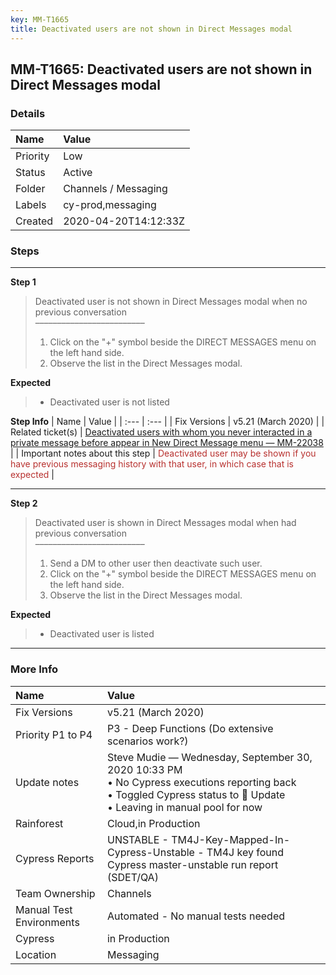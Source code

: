 ```yaml
---
key: MM-T1665
title: Deactivated users are not shown in Direct Messages modal
---
```


## MM-T1665: Deactivated users are not shown in Direct Messages modal

### Details

| Name     | Value                |
| :------- | :------------------- |
| Priority | Low                  |
| Status   | Active               |
| Folder   | Channels / Messaging |
| Labels   | cy-prod,messaging    |
| Created  | 2020-04-20T14:12:33Z |

### Steps

<hr/>

**Step 1**

> <article>Deactivated user is not shown in Direct Messages modal when no previous conversation<br />–––––––––––––––––––––––––<ol><li>Click on the "+" symbol beside the DIRECT MESSAGES menu on the left hand side.</li><li>Observe the list in the Direct Messages modal.</li></ol></article>

**Expected**

> <article><ul><li>Deactivated user is not listed</li></ul></article>

**Step Info**
| Name | Value |
| :--- | :--- |
| Fix Versions | v5.21 (March 2020) |
| Related ticket(s) | <a href="https://mattermost.atlassian.net/browse/MM-22038">Deactivated users with whom you never interacted in a private message before appear in New Direct Message menu — MM-22038</a> |
| Important notes about this step | <span style="color:rgb(184, 49, 47)">Deactivated user may be shown if you have previous messaging history with that user, in which case that is expected</span> |

<hr/>

**Step 2**

> <article>Deactivated user is shown in Direct Messages modal when had previous conversation<br />–––––––––––––––––––––––––<ol><li>Send a DM to other user then deactivate such user.</li><li>Click on the "+" symbol beside the DIRECT MESSAGES menu on the left hand side.</li><li>Observe the list in the Direct Messages modal.</li></ol></article>

**Expected**

> <article><ul><li>Deactivated user is listed</li></ul></article>

<hr/>

### More Info

| Name                     | Value                                                                                                                                                                            |
| :----------------------- | :------------------------------------------------------------------------------------------------------------------------------------------------------------------------------- |
| Fix Versions             | v5.21 (March 2020)                                                                                                                                                               |
| Priority P1 to P4        | P3 - Deep Functions (Do extensive scenarios work?)                                                                                                                               |
| Update notes             | Steve Mudie — Wednesday, September 30, 2020 10:33 PM<br />• No Cypress executions reporting back<br />• Toggled Cypress status to 🔧 Update<br />• Leaving in manual pool for now |
| Rainforest               | Cloud,in Production                                                                                                                                                              |
| Cypress Reports          | UNSTABLE - TM4J-Key-Mapped-In-Cypress-Unstable - TM4J key found Cypress master-unstable run report (SDET/QA)                                                                     |
| Team Ownership           | Channels                                                                                                                                                                         |
| Manual Test Environments | Automated - No manual tests needed                                                                                                                                               |
| Cypress                  | in Production                                                                                                                                                                    |
| Location                 | Messaging                                                                                                                                                                        |
